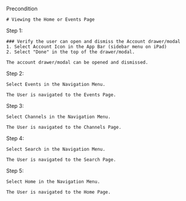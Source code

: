 Precondition
```
# Viewing the Home or Events Page
```

Step 1:
```
### Verify the user can open and dismiss the Account drawer/modal
1. Select Account Icon in the App Bar (sidebar menu on iPad)
2. Select "Done" in the top of the drawer/modal.
```
```
The account drawer/modal can be opened and dismissed.
```

Step 2:
```
Select Events in the Navigation Menu.
```
```
The User is navigated to the Events Page.
```

Step 3:
```
Select Channels in the Navigation Menu.
```
```
The User is navigated to the Channels Page.
```

Step 4:
```
Select Search in the Navigation Menu.
```
```
The User is navigated to the Search Page.
```

Step 5:
```
Select Home in the Navigation Menu.
```
```
The User is navigated to the Home Page.
```